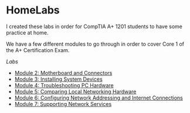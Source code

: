 # HomeLabs

I created these labs in order for CompTIA A+ 1201 students to have some practice at home.

We have a few different modules to go through in order to cover Core 1 of the A+ Certification Exam.

*Labs*
- [Module 2: Motherboard and Connectors](Module%202%20Motherboard%20and%20Connectors.html)
- [Module 3: Installing System Devices](Module%203%20Installing%20System%20Devices.html)
- [Module 4: Troubleshooting PC Hardware](Module%204%20Troubleshooting%20PC%20Hardware.html)
- [Module 5: Comparing Local Networking Hardware](Module%205%20Comparing%20Local%20Networking%20Hardware.html)
- [Module 6: Configuring Network Addressing and Internet Connections](Module%206%20Configuring%20Network%20Addressing%20and%20Internet%20Connections.html)
- [Module 7: Supporting Network Services](Module%207%20Supporting%20Network%20Services.html)
